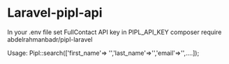 # Laravel-pipl-api
In your .env file set FullContact API key in PIPL_API_KEY
composer require abdelrahmanbadr/pipl-laravel

Usage:
Pipl::search(['first_name'=> '','last_name'=>'','email'=>'',....]);

